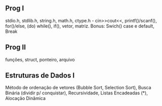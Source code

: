 ## Prog I
stdio.h, stdlib.h, string.h, math.h, ctype.h - cin>>cout<<, printf()/scanf(), for()/else, (do) while(), if(), vetor, matriz. Bonus: Swich() case e default, Break

## Prog II
funções, struct, ponteiro, arquivo

## Estruturas de Dados I
Método de ordenação de vetores (Bubble Sort, Selection Sort), Busca Binária (dividir p/ conquistar), Recursividade, Listas Encadeadas (*), Alocação Dinâmica
